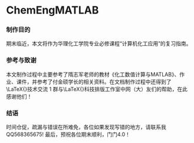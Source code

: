 # ChemEngMATLAB
### 制作目的
期末临近，本文将作为华理化工学院专业必修课程“计算机化工应用”的复习指南。
### 参考与致谢
本文制作过程中主要参考了隋志军老师的教材《化工数值计算与MATLAB》、作业、课件，并参考了付金硕学长的相关资料。在文档制作过程中还得到了\LaTeX{}技术交流 1 群与\LaTeX{}科技排版工作室中网（大）友们的帮助，在此感谢他们！
### 结语
时间仓促，疏漏与错误在所难免，各位如果发现写错的地方，请联系我QQ568365675!
最后，预祝各位期末顺利，门门4.0！
